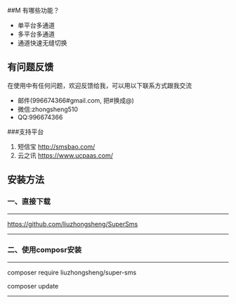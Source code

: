 ##M 有哪些功能？

* 单平台多通道
* 多平台多通道
* 通道快速无缝切换

## 有问题反馈
在使用中有任何问题，欢迎反馈给我，可以用以下联系方式跟我交流

* 邮件(996674366#gmail.com, 把#换成@)
* 微信:zhongsheng510
* QQ:996674366

###支持平台
1. 短信宝 http://smsbao.com/
2. 云之讯 https://www.ucpaas.com/
## 安装方法
### 一、直接下载
***
https://github.com/liuzhongsheng/SuperSms
***

### 二、使用composr安装

***
composer require liuzhongsheng/super-sms 

composer update

***
